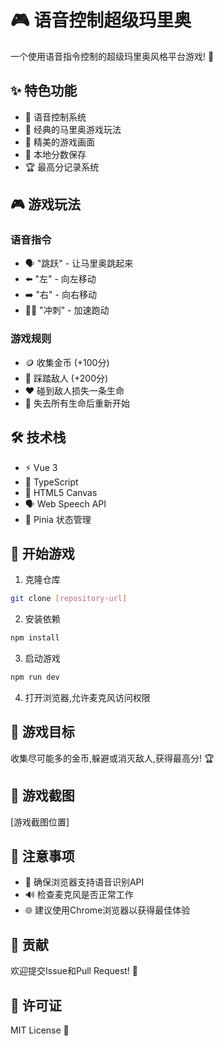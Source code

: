 # 🎮 语音控制超级玛里奥 

一个使用语音指令控制的超级玛里奥风格平台游戏! 🎯

## ✨ 特色功能

- 🎤 语音控制系统
- 🏃 经典的马里奥游戏玩法
- 🎨 精美的游戏画面
- 💾 本地分数保存
- 🏆 最高分记录系统

## 🎮 游戏玩法

### 语音指令
- 🗣️ "跳跃" - 让马里奥跳起来
- ⬅️ "左" - 向左移动
- ➡️ "右" - 向右移动
- 🏃‍♂️ "冲刺" - 加速跑动

### 游戏规则
- 🪙 收集金币 (+100分)
- 👾 踩踏敌人 (+200分)
- ❤️ 碰到敌人损失一条生命
- 🔄 失去所有生命后重新开始

## 🛠️ 技术栈

- ⚡ Vue 3
- 🔷 TypeScript
- 🎨 HTML5 Canvas
- 🗣️ Web Speech API
- 💾 Pinia 状态管理

## 🚀 开始游戏

1. 克隆仓库
```bash
git clone [repository-url]
```

2. 安装依赖
```bash
npm install
```

3. 启动游戏
```bash
npm run dev
```

4. 打开浏览器,允许麦克风访问权限

## 🎯 游戏目标

收集尽可能多的金币,躲避或消灭敌人,获得最高分! 🏆

## 🎨 游戏截图

[游戏截图位置]

## 📝 注意事项

- 🎤 确保浏览器支持语音识别API
- 🔊 检查麦克风是否正常工作
- 🌐 建议使用Chrome浏览器以获得最佳体验

## 🤝 贡献

欢迎提交Issue和Pull Request! 🎉

## 📜 许可证

MIT License 📄